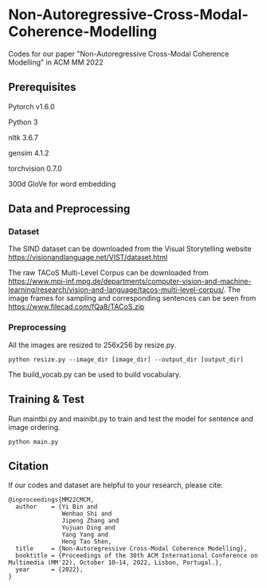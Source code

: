 # Non-Autoregressive-Cross-Modal-Coherence-Modelling
Codes for our paper "Non-Autoregressive Cross-Modal Coherence Modelling" in ACM MM 2022
## Prerequisites
Pytorch v1.6.0 

Python 3

nltk 3.6.7

gensim 4.1.2

torchvision 0.7.0

300d GloVe for word embedding

## Data and Preprocessing
### Dataset
The SIND dataset can be downloaded from the Visual Storytelling website https://visionandlanguage.net/VIST/dataset.html

The raw TACoS Multi-Level Corpus can be downloaded from https://www.mpi-inf.mpg.de/departments/computer-vision-and-machine-learning/research/vision-and-language/tacos-multi-level-corpus/. The image frames for sampling and corresponding sentences can be seen from https://www.filecad.com/fQa8/TACoS.zip 

### Preprocessing
All the images are resized to 256x256 by resize.py. 

```
python resize.py --image_dir [image_dir] --output_dir [output_dir]
```

The build_vocab.py can be used to build vocabulary.

## Training & Test
Run maintbi.py and mainibt.py to train and test the model for sentence and image ordering. 

```
python main.py
```
## Citation
If our codes and dataset are helpful to your research, please cite:

```
@inproceedings{MM22CMCM,
  author    = {Yi Bin and
               Wenhao Shi and
               Jipeng Zhang and
               Yujuan Ding and
               Yang Yang and
               Heng Tao Shen,
  title     = {Non-Autoregressive Cross-Modal Coherence Modelling},
  booktitle = {Proceedings of the 30th ACM International Conference on Multimedia (MM'22), October 10–14, 2022, Lisbon, Portugal.},
  year      = {2022},
}
```
